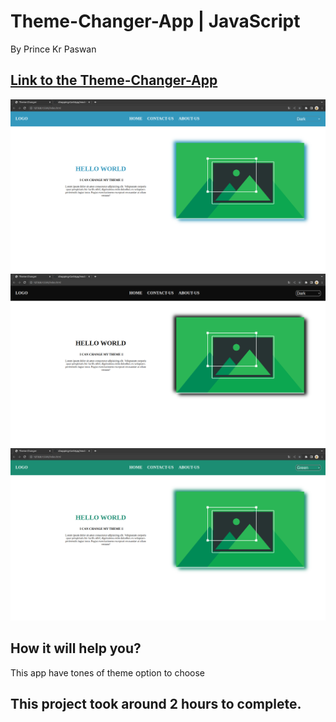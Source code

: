 

# Theme-Changer-App | JavaScript

By Prince Kr Paswan

## [Link to the Theme-Changer-App](https://theme-changer-p.netlify.app/)


![Completed Website](./t1.png)
![](./t2.png)
![](./t3.png)





## How it will help you?

This app have tones of theme option to choose 

## This project took around 2 hours to complete.